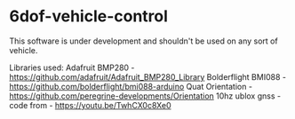 # 6dof-vehicle-control

This software is under development and shouldn't be used on any sort of vehicle. 

Libraries used:
Adafruit BMP280 - https://github.com/adafruit/Adafruit_BMP280_Library
Bolderflight BMI088 - https://github.com/bolderflight/bmi088-arduino
Quat Orientation - https://github.com/peregrine-developments/Orientation
10hz ublox gnss - code from - https://youtu.be/TwhCX0c8Xe0

